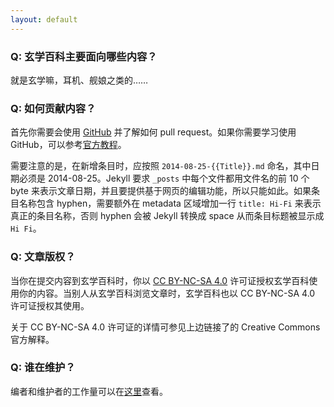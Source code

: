 ```yaml
---
layout: default
---
```


### Q: 玄学百科主要面向哪些内容？

就是玄学嘛，耳机、舰娘之类的……

### Q: 如何贡献内容？

首先你需要会使用 [GitHub](https://github.com/) 并了解如何 pull request。如果你需要学习使用 GitHub，可以参考[官方教程](https://training.github.com)。

需要注意的是，在新增条目时，应按照 `2014-08-25-{{Title}}.md` 命名，其中日期必须是 2014-08-25。Jekyll 要求 `_posts` 中每个文件都用文件名的前 10 个 byte 来表示文章日期，并且要提供基于网页的编辑功能，所以只能如此。如果条目名称包含 hyphen，需要额外在 metadata 区域增加一行 `title: Hi-Fi` 来表示真正的条目名称，否则 hyphen 会被 Jekyll 转换成 space 从而条目标题被显示成 `Hi Fi`。

### Q: 文章版权？

当你在提交内容到玄学百科时，你以 [CC BY-NC-SA 4.0](http://creativecommons.org/licenses/by-nc-sa/4.0/deed.zh) 许可证授权玄学百科使用你的内容。当别人从玄学百科浏览文章时，玄学百科也以 CC BY-NC-SA 4.0 许可证授权其使用。

关于 CC BY-NC-SA 4.0 许可证的详情可参见上边链接了的 Creative Commons 官方解释。

### Q: 谁在维护？

编者和维护者的工作量可以在[这里](https://github.com/xuanxuebaike/xuanxuebaike.github.io/graphs/contributors)查看。